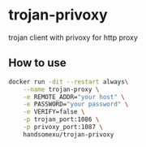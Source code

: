 # trojan-privoxy

trojan client with privoxy for http proxy

## How to use

```bash
docker run -dit --restart always\
    --name trojan-proxy \
    -e REMOTE_ADDR="your host" \
    -e PASSWORD="your password" \
    -e VERIFY=false \
    -p trojan_port:1086 \
    -p privoxy_port:1087 \
    handsomexu/trojan-privoxy
```

